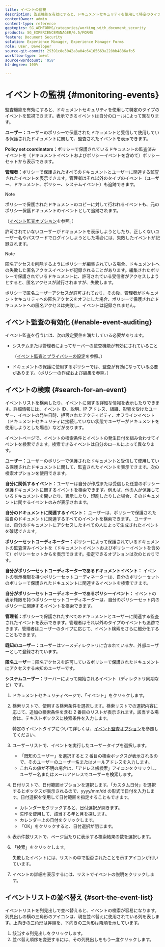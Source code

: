 ```yaml
---
title: イベントの監視
description: 監査機能を有効にすると、ドキュメントセキュリティを使用して特定のタイプのイベントを監視できます。ドキュメントセキュリティを使用して、イベントリストを容易に検索およびソートできます。
contentOwner: admin
content-type: reference
geptopics: SG_AEMFORMS/categories/working_with_document_security
products: SG_EXPERIENCEMANAGER/6.5/FORMS
feature: Document Security
solution: Experience Manager, Experience Manager Forms
role: User, Developer
source-git-commit: 29391c8e3042a8a04c64165663a228bb4886afb5
workflow-type: tm+mt
source-wordcount: '958'
ht-degree: 100%

---
```


# イベントの監視 {#monitoring-events}

監査機能を有効にすると、ドキュメントセキュリティを使用して特定のタイプのイベントを監視できます。表示できるイベントは自分のロールによって異なります。

**ユーザー：**&#x200B;ユーザーのポリシーで保護されたドキュメントと受信して使用している保護されたドキュメントに関して、監査されたイベントを表示できます。

**Policy set coordinators：**&#x200B;ポリシーで保護されているドキュメントの監査済みイベントを（ドキュメントイベントおよびポリシーイベントを含めて）ポリシーセットから表示できます。

**管理者：**&#x200B;ポリシーで保護されたすべてのドキュメントとユーザーに関連する監査されたイベントを表示できます。管理者はそれ以外のタイプのイベント（ユーザー、ドキュメント、ポリシー、システムイベント）も追跡できます。

>[!NOTE]
>
>ポリシーで保護されたドキュメントのコピーに対して行われるイベントも、元のポリシー保護ドキュメントのイベントとして追跡されます。

（[イベント監査オプション](/help/forms/using/admin-help/configuring-client-server-options.md#event-auditing-options)を参照。）

許可されていないユーザーがドキュメントを表示しようとしたり、正しくないユーザー名やパスワードでログインしようとした場合には、失敗したイベントが記録されます。

>[!NOTE]
>
>匿名アクセスを削除するようにポリシーが編集されている場合、ドキュメントへの失敗した匿名アクセスイベントが記録されることがあります。編集されたポリシーで保護されているドキュメントに、許可されている受信者がアクセスしようとすると、匿名アクセスが試行されますが、失敗します。

ポリシーで匿名ユーザーアクセスが許可されており、その後、管理者がドキュメントセキュリティへの匿名アクセスをオフにした場合、ポリシーで保護されたドキュメントへの匿名アクセスは失敗し、イベントは記録されません。

## イベント監査の有効化 {#enable-event-auditing}

イベント監査を行うには、次の設定要件を満たしている必要があります。

* システムまたは管理者によってサーバーの監査機能が有効にされていること

  （[イベント監査とプライバシーの設定](/help/forms/using/admin-help/configuring-client-server-options.md#configuring-event-auditing-and-privacy-settings)を参照。）

* ドキュメントの保護に使用するポリシーでは、監査が有効になっている必要があります。（[ポリシーの作成および編集](/help/forms/using/admin-help/creating-policies.md#creating-and-editing-policies)を参照。）

## イベントの検索 {#search-for-an-event}

イベントリストを検索したり、イベントに関する詳細な情報を表示したりできます。詳細情報には、イベント ID、説明、IP アドレス、組織、影響を受けたユーザー、イベントの発生日時、拒否されたアクティビティ、オフラインイベント（ドキュメントセキュリティに接続していない状態でユーザーがドキュメントを使用しようとした場合）などがあります。

イベントページで、イベントの検索条件とイベントの発生日付を組み合わせてイベントを検索できます。検索できるイベントは自分のロールによって異なります。

**ユーザー：**&#x200B;ユーザーのポリシーで保護されたドキュメントと受信して使用している保護されたドキュメントに関して、監査されたイベントを表示できます。次の検索オプションを使用できます。

**自分に関係するイベント：**&#x200B;ユーザーは自分が作成または受信した任意のポリシー保護ドキュメントに関するイベントを検索できます。例えば、他の人が保護しているドキュメントを開いたり、表示したり、印刷したりした場合、そのドキュメントに関するイベントのみが表示されます。

**自分のドキュメントに関連するイベント：** ユーザーは、ポリシーで保護された独自のドキュメントに関連するすべてのイベントを検索できます。 ユーザーは、自分のドキュメントにアクセスしたすべての人によって生成されたイベントを確認できます。

**ポリシーセットコーディネーター：**&#x200B;ポリシーによって保護されているドキュメントの監査済みイベントを（ドキュメントイベントおよびポリシーイベントを含めて）ポリシーセットからを表示できます。指定できるオプションは次のとおりです。

**自分がポリシーセットコーディネーターであるドキュメントイベント：** イベントの表示権限を持つポリシーセットコーディネーターは、自分のポリシーセットのポリシーで保護されたドキュメントに関連するイベントを検索できます。

**自分がポリシーセットコーディネーターであるポリシーイベント：** イベントの表示権限を持つポリシーセットコーディネーターは、自分のポリシーセット内のポリシーに関連するイベントを検索できます。

**管理者：**&#x200B;ポリシーで保護されたすべてのドキュメントとユーザーに関連する監査されたイベントを表示できます。管理者はそれ以外のタイプのイベントも追跡できます。管理者はユーザーのタイプに応じて、イベント検索をさらに細分化することもできます。

**既知のユーザー：**&#x200B;ユーザーはソースディレクトリに含まれているか、外部ユーザーとして登録されています。

**匿名ユーザー：**&#x200B;匿名アクセスを許可しているポリシーで保護されたドキュメントにアクセスする未知のユーザーです。

**システムユーザー：**&#x200B;サーバーによって開始されるイベント（ディレクトリ同期など）です。

1. ドキュメントセキュリティページで、「イベント」をクリックします。
1. 検索リストで、使用する検索条件を選択します。検索リストでの選択内容に応じて、追加の検索条件を含む 2 番目のリストが表示されます。該当する場合は、テキストボックスに検索条件を入力します。

   特定のイベントタイプについて詳しくは、[イベント監査オプション](/help/forms/using/admin-help/configuring-client-server-options.md#event-auditing-options)を参照してください。

1. ユーザーリストで、イベントを実行したユーザータイプを選択します。

   * 「既知のユーザー」を選択すると 2 番目の検索ボックスが表示されるので、そのユーザーのユーザー名またはメールアドレスを入力します。
   * これらの値が不明の場合は、「アドレス帳検索」アイコンをクリックし、ユーザー名またはメールアドレスでユーザーを検索します。

1. 日付リストで、日付範囲オプションを選択します。「カスタム日付」を選択するとボックスが表示されるので、yyyy/mm/dd の形式で日付を入力します。日付選択を使用して日付範囲を指定することもできます。

   * カレンダーをクリックすると、日付選択が開きます。
   * 矢印を使用して、該当する年と月を探します。
   * カレンダー上の日付をクリックします。
   * 「OK」をクリックすると、日付選択が閉じます。

1. 表示件数リストで、ページ当たりに表示する検索結果の数を選択します。
1. 「検索」をクリックします。

   失敗したイベントには、リストの中で拒否されたことを示すアイコンが付いています。

1. イベントの詳細を表示するには、リストでイベントの説明をクリックします。

## イベントリストの並べ替え {#sort-the-event-list}

イベントリストを列見出しで並べ替えると、イベントの検索が容易になります。列見出しの横の三角形のアイコンは、現在並べ替えに使用されている列を表します。上向きの三角形は昇順を、下向きの三角形は降順を示しています。

1. 該当する列見出しをクリックします。
1. 並べ替え順序を変更するには、その列見出しをもう一度クリックします。
